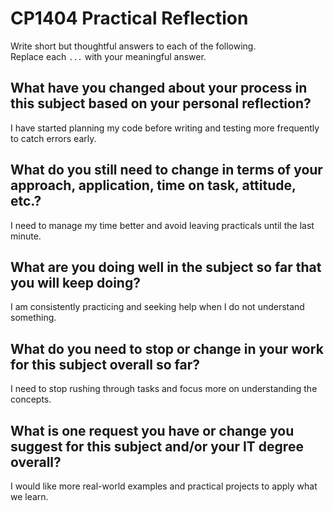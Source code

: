 # CP1404 Practical Reflection

Write short but thoughtful answers to each of the following.  
Replace each `...` with your meaningful answer.

## What have you changed about your process in this subject based on your personal reflection?

I have started planning my code before writing and testing more frequently to catch errors early.

## What do you still need to change in terms of your approach, application, time on task, attitude, etc.?

I need to manage my time better and avoid leaving practicals until the last minute.

## What are you doing well in the subject so far that you will keep doing?

I am consistently practicing and seeking help when I do not understand something.

## What do you need to stop or change in your work for this subject overall so far?

I need to stop rushing through tasks and focus more on understanding the concepts.

## What is one request you have or change you suggest for this subject and/or your IT degree overall?

I would like more real-world examples and practical projects to apply what we learn. 
